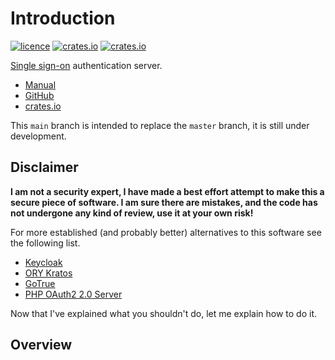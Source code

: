 # Introduction

[![licence](https://img.shields.io/crates/l/sso?style=flat-square)](https://github.com/mojzu/sso/blob/master/LICENCE)
[![crates.io](https://img.shields.io/crates/v/sso?style=flat-square)](https://crates.io/crates/sso)
[![crates.io](https://img.shields.io/crates/d/sso?style=flat-square)](https://github.com/mojzu/sso)

[Single sign-on](https://en.wikipedia.org/wiki/Single_sign-on) authentication server.

- [Manual](https://mojzu.net/sso/)
- [GitHub](https://github.com/mojzu/sso)
- [crates.io](https://crates.io/crates/sso)

<!-- Todo: Remove this when not relevant -->
This `main` branch is intended to replace the `master` branch, it is still under development.

## Disclaimer

**I am not a security expert, I have made a best effort attempt to make this a secure piece of software. I am sure there are mistakes, and the code has not undergone any kind of review, use it at your own risk!**

For more established (and probably better) alternatives to this software see the following list.

- [Keycloak](https://www.keycloak.org/)
- [ORY Kratos](https://github.com/ory/kratos)
- [GoTrue](https://github.com/netlify/gotrue)
- [PHP OAuth2 2.0 Server](https://github.com/thephpleague/oauth2-server)

Now that I've explained what you shouldn't do, let me explain how to do it.

## Overview

<!-- Todo: Rewrite documentation/guides from earlier versions -->
